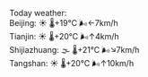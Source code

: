 Today weather:  
Beijing: ☀️   🌡️+19°C 🌬️←7km/h  
Tianjin: ☀️   🌡️+20°C 🌬️↑4km/h  
Shijiazhuang: 🌫  🌡️+21°C 🌬️↘7km/h  
Tangshan: ☀️   🌡️+20°C 🌬️↑10km/h  
